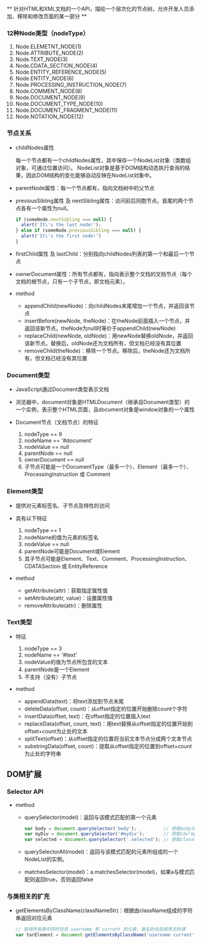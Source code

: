 ** 针对HTML和XML文档的一个API，描绘一个层次化的节点树，允许开发人员添加、移除和修改页面的某一部分 **

### 12种Node类型（nodeType）
1. Node.ELEMETNT_NODE(1)
2. Node.ATTRIBUTE_NODE(2)
3. Node.TEXT_NODE(3)
4. Node.CDATA_SECTION_NODE(4)
5. Node.ENTITY_REFERENCE_NODE(5)
6. Node.ENTITY_NODE(6)
7. Node.PROCESSING_INSTRUCTION_NODE(7)
8. Node.COMMENT_NODE(8)
9. Node.DOCUMENT_NODE(9)
10. Node.DOCUMENT_TYPE_NODE(10)
11. Node.DOCUMENT_FRAGMENT_NODE(11)
12. Node.NOTATION_NODE(12)

### 节点关系
- childNodes属性

  每一个节点都有一个childNodes属性，其中保存一个NodeList对象（类数组对象，可通过位置访问）。
  NodeList对象是基于DOM结构动态执行查询的结果，因此DOM结构的变化能够自动反映在NodeList对象中。

- parentNode属性：每一个节点都有，指向文档树中的父节点
- previousSibling属性 及 nextSibling属性：访问前后同胞节点。首尾的两个节点各有一个属性为null。

  ````js
  if (someNode.nextSibling === null) {
    alert('It\'s the last node!');
  } else if (someNode.previousSibling === null) {
    alert('It\'s the first node!')
  }
  ````

- firstChild属性 及 lastChild：分别指向childNodes列表的第一个和最后一个节点
- ownerDocument属性：所有节点都有，指向表示整个文档的文档节点（每个文档的根节点，只有一个子节点，即文档元素）。
- method
  - appendChild(newNode)：向childNodes末尾增加一个节点，并返回该节点
  - insertBefore(newNode, theNode)：在theNode前面插入一个节点，并返回该新节点。theNode为null时等价于appendChild(newNode)
  - replaceChild(newNode, oldNode)：用newNode替换oldNode，并返回该新节点。替换后，oldNode还为文档所有，但文档已经没有其位置
  - removeChild(theNode)：移除一个节点。移除后，theNode还为文档所有，但文档已经没有其位置



### Document类型
- JavaScript通过Document类型表示文档
- 浏览器中，document对象是HTMLDocument（继承自Document类型）的一个实例，表示整个HTML页面，且document对象是window对象的一个属性
- Document节点（文档节点）的特征

  1. nodeType == 9
  2. nodeName == '#document'
  3. nodeValue == null
  4. parentNode == null
  5. ownerDocument == null
  6. 子节点可能是一个DocumentType（最多一个）、Element（最多一个）、ProcessingInstruction 或 Comment



### Element类型
- 提供对元素标签名、子节点及特性的访问
- 具有以下特征

  1. nodeType == 1
  2. nodeName的值为元素的标签名
  3. nodeValue == null
  4. parentNode可能是Document或Element
  5. 其子节点可能是Element、Text、Comment、ProcessingInstruction、CDATASection 或 EntityReference

- method
  - getAttribute(attr)：获取指定属性值
  - setAttribute(attr, value)：设置属性值
  - removeAttribute(attr)：删除属性



### Text类型
- 特征

  1. nodeType == 3
  2. nodeName == '#text'
  3. nodeValue的值为节点所包含的文本
  4. parentNode是一个Element
  5. 不支持（没有）子节点
- method
  - appendData(text)：将text添加到节点末尾
  - deleteData(offset, count)：从offset指定的位置开始删除count个字符
  - insertData(offset, text)：在offset指定的位置插入text
  - replaceData(offset, count, text)：用text替换从offset指定的位置开始到offset+count为止处的文本
  - splitText(offset)：从offset指定的位置将当前文本节点分成两个文本节点
  - substringData(offset, count)：提取从offset指定的位置到offset+count为止处的字符串





## DOM扩展

### Selector API
- method
  - querySelector(model)：返回与该模式匹配的第一个元素

    ````js
    var body = document.querySelector('body');          // 获取body元素
    var myDiv = document.querySelector('#mydiv');       // 获取id="mydiv"的元素
    var selected = document.querySelector('.selected'); // 获取class="selected"的元素
    ````

  - querySelectorAll(model)：返回与该模式匹配的元素所组成的一个NodeList的实例。
  - matchesSelector(model)：a.matchesSelector(model)，如果a与模式匹配则返回true，否则返回false



### 与类相关的扩充
- getElementsByClassName(classNameStr)：根据由className组成的字符串返回对应元素

  ````js
  // 取得所有类中同时包含 username 和 current 的元素，类名的先后顺序无所谓
  var tarElement = document.getElementsByClassName('username current');
  ````
